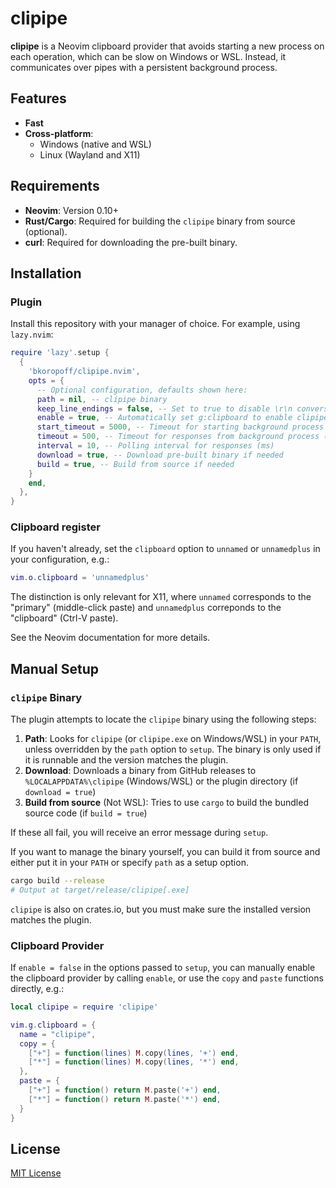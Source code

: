 # clipipe

**clipipe** is a Neovim clipboard provider that avoids starting a new process
on each operation, which can be slow on Windows or WSL.  Instead, it
communicates over pipes with a persistent background process.

## Features

- **Fast**
- **Cross-platform**:
    * Windows (native and WSL)
    * Linux (Wayland and X11)

## Requirements

- **Neovim**: Version 0.10+
- **Rust/Cargo**: Required for building the `clipipe` binary from source
  (optional).
- **curl**: Required for downloading the pre-built binary.

## Installation

### Plugin

Install this repository with your manager of choice.  For example, using
`lazy.nvim`:

```lua
require 'lazy'.setup {
  {
    'bkoropoff/clipipe.nvim',
    opts = {
      -- Optional configuration, defaults shown here:
      path = nil, -- clipipe binary
      keep_line_endings = false, -- Set to true to disable \r\n conversion on Windows
      enable = true, -- Automatically set g:clipboard to enable clipipe
      start_timeout = 5000, -- Timeout for starting background process (ms)
      timeout = 500, -- Timeout for responses from background process (ms)
      interval = 10, -- Polling interval for responses (ms)
      download = true, -- Download pre-built binary if needed
      build = true, -- Build from source if needed
    }
    end,
  },
}
```

### Clipboard register

If you haven't already, set the `clipboard` option to `unnamed` or
`unnamedplus` in your configuration, e.g.:

```lua
vim.o.clipboard = 'unnamedplus'
```

The distinction is only relevant for X11, where `unnamed` corresponds to the
"primary" (middle-click paste) and `unnamedplus` correponds to the "clipboard"
(Ctrl-V paste).

See the Neovim documentation for more details.

## Manual Setup

### `clipipe` Binary

The plugin attempts to locate the `clipipe` binary using the following steps:
1. **Path**: Looks for `clipipe` (or `clipipe.exe` on Windows/WSL) in your
   `PATH`, unless overridden by the `path` option to `setup`.  The binary is
   only used if it is runnable and the version matches the plugin.
2. **Download**: Downloads a binary from GitHub releases to
   `%LOCALAPPDATA%\clipipe` (Windows/WSL) or the plugin directory (if `download
   = true`)
3. **Build from source** (Not WSL): Tries to use `cargo` to build the bundled
   source code (if `build = true`)

If these all fail, you will receive an error message during `setup`.

If you want to manage the binary yourself, you can build it from source and
either put it in your `PATH` or specify `path` as a setup option.

```bash
cargo build --release
# Output at target/release/clipipe[.exe]
```

`clipipe` is also on crates.io, but you must make sure the installed version
matches the plugin.

### Clipboard Provider

If `enable = false` in the options passed to `setup`, you can manually enable
the clipboard provider by calling `enable`, or use the `copy` and `paste`
functions directly, e.g.:

```lua
local clipipe = require 'clipipe'

vim.g.clipboard = {
  name = "clipipe",
  copy = {
    ["+"] = function(lines) M.copy(lines, '+') end,
    ["*"] = function(lines) M.copy(lines, '*') end,
  },
  paste = {
    ["+"] = function() return M.paste('+') end,
    ["*"] = function() return M.paste('*') end,
  }
}
```

## License

[MIT License](LICENSE)
